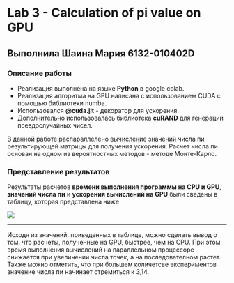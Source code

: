 # Lab 3 - Calculation of pi value on GPU 
## Выполнила Шаина Мария 6132-010402D 

### Описание работы 
- Реализация выполнена на языке **Python** в google colab.
- Реализация алгоритма на GPU написана с использованием CUDA с помощью библиотеки numba.
- Использовался **@cuda.jit** - декоратор для ускорения.
- Дополнительно использовалась библиотека **cuRAND** для генерации псевдослучайных чисел.

В данной работе распараллелено вычисление значений числа пи результирующей матрицы для получения ускорения. Расчет числа пи основан на одном из вероятностных методов - методе Монте-Карло. 

### Представление результатов
Результаты расчетов **времени выполнения программы на СPU и GPU**, **значений числа пи** и **ускорения вычислений на GPU** были сведены в таблицу, которая представлена ниже

![](https://github.com/MariaShaiina/hpc-2022/blob/main/Lab3_%20PI%20calc/Calculating%20pi%20values.png)

______
Исходя из значений, приведенных в таблице, можно сделать вывод о том, что расчеты, полученные на GPU, быстрее, чем на СPU. При этом время выполнения вычислений на параллельном процессоре снижается при увеличении числа точек, а на последователном растет. Также можно отметить, что при большем количетсве экспериментов значение числа пи начинает стремиться к 3,14. 
